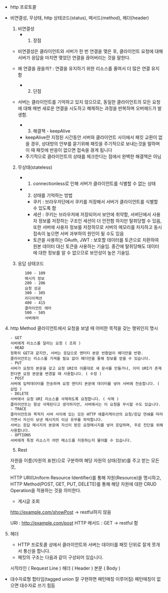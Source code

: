 * http 프로토콜

- 비연결성, 무상태, http 상태코드(status), 메서드(method), 헤더(header)
  
  1. 비연결성
     - 1) 장점
  
    - 비연결성은 클라이언트와 서버가 한 번 연결을 맺은 후, 클라이언트 요청에 대해 서버가 응답을 마치면 맺었던 연결을 끊어버리는 것을 말한다.
    - 왜 연결을 끊을까? : 연결을 유지하기 위한 리소스를 줄여서 더 많은 연결 유지함

      - 2) 단점
    - 서버는 클라이언트를 기억하고 있지 않으므로, 동일한 클라이언트의 모든 요청에 대해 매번 새로운 연결을 시도하고 해제하는 과정을 반복하며 오버헤드가 발생함.
      - 3) 해결책 - keepAlive
      - keepAlive란 지정된 시간동안 서버와 클라이언트 사이에서 패킷 교환이 없을 경우, 상대방의 안부를 묻기위해 패킷을 주기적으로 보내는것을 말하며 이 때 패킷에 반응이 없으면 접속을 끊게 됩니다
      - 주기적으로 클라이언트의 상태를 체크한다는 점에서 완벽한 해결책은 아님
  
  2. 무상태(stateless)
     - 1) connectionless로 인해 서버가 클라이언트를 식별할 수 없는 상태

     - 2) 상태를 기억하는 방법 
       -  쿠키 : 브라우저단에서 쿠키를 저장해서 서버가 클라이언트를 식별할 수 있도록 함
       -  세션 : 쿠키는 브라우저에 저장되어서 보안에 취약함, 서버단에서 사용자 정보를 저장하는 구조인 세션이 더 안전함 하지만 탈취당할 수 있음, 또한 서버에 사용자 정보를 저장하므로 서버의 메모리를 차지하고 동시 접속이 높으면 서버 과부하의 원인이 될 수도 있음
       -  토큰을 사용하는 OAuth, JWT : 보호할 데이터를 토큰으로 치환하여 원본 데이터 대신 토큰을 사용하는 기술임. 중간에 탈취당해도 데이터에 대한 정보를 알 수 없으므로 보안성이 높은 기술임.

  3. 응답 상태코드
  

            100 - 109
            메시지 정보
            200 - 206
            요청 성공
            300 - 305
            리다이렉션
            400 - 415
            클라이언트 에러
            500 - 505
            서버에러
 4. http Method
       클라이언트에서 요청을 보낼 때 어떠한 목적을 갖는 행위인지 명시

        - GET
        서버에게 리소스를 달라는 요청 ( 조회 )
        - HEAD
        정확히 GET과 같지만, 서버는 응답으로 엔터티 본문 반환없이 헤더만을 반환.
        클라이언트는 리소스를 가져올 필요 없이 헤더만을 통해 정보를 얻을 수 있습니다.
        - PUT
        서버가 요청의 본문을 갖고 요청 URI의 이름대로 새 문서를 만들거나, 이미 URI가 존재한다면 요청 본문을 변경할 때 사용합니다. ( 수정 )
        - POST
        서버에 입력데이터를 전송하며 요청 엔티티 본문에 데이터를 넣어 서버에 전송합니다. ( 삽입 )
        - DELETE
        서버에서 요청 URI 리소스를 삭제하도록 요청합니다. ( 삭제 )
        클라이언트는 항상 삭제된다고 생각하지만, 서버에서는 이 요청을 무시할 수도 있습니다.
        - TRACE
        클라이언트와 목적지 서버 사이에 있는 모든 HTTP 애플리케이션의 요청/응답 연쇄를 따라가면서 자신이 보낸 메시지의 이상 유무를 파악합니다.
        서버는 응답 메시지의 본문에 자신이 받은 요청메시지를 넣어 응답하며, 주로 진단을 위해 사용합니다.
        - OPTIONS
        서버에게 특정 리소스가 어떤 메소드를 지원하는지 물어볼 수 있습니다.

    5. Rest

    자원을 이름(자원의 표현)으로 구분하여 해당 자원의 상태(정보)를 주고 받는 모든 것,

    HTTP URI(Uniform Resource Identifier)를 통해 자원(Resource)을 명시하고, HTTP Method(POST, GET, PUT, DELETE)를 통해 해당 자원에 대한 CRUD Operation을 적용하는 것을 의미한다.

    * 게시글 조회

    http://example.com/showPost -> restful하지 않음

    URI : http://example.com/post
    HTTP 메서드 : GET -> restful 함


5. 헤더 
   - HTTP 프로토콜 상에서 클라이언트와 서버는 데이터를 패킷 단위로 잘게 쪼개서 통신을 합니다.
   - 패킷의 구조는 다음과 같이 구성되어 있습니다.

    시작라인 ( Request Line )
    헤더 ( Header )
    본문 ( Body )


 * 대수자료형
합타임(tagged union 잘 구현하면 패턴매칭 이루어짐)
패턴매칭이 없으면 대수자료 쓰기 힘듬 

